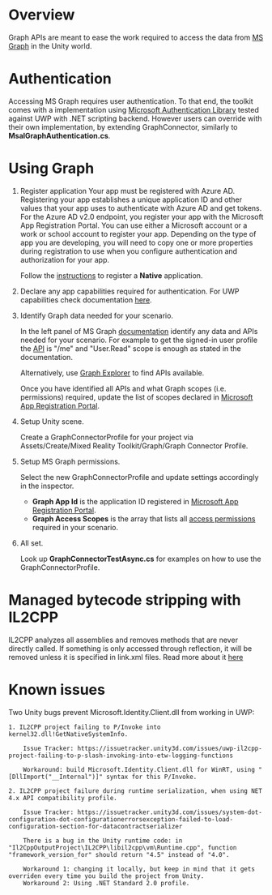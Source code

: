 # Overview
Graph APIs are meant to ease the work required to access the data from [MS Graph](https://developer.microsoft.com/en-us/graph) in the Unity world.

# Authentication
Accessing MS Graph requires user authentication. To that end, the toolkit comes with a implementation using [Microsoft Authentication Library](https://github.com/AzureAD/microsoft-authentication-library-for-dotnet) tested against UWP with .NET scripting backend. 
However users can override with their own implementation, by extending GraphConnector, similarly to **MsalGraphAuthentication.cs**.

# Using Graph
1. Register application
	Your app must be registered with Azure AD. Registering your app establishes a unique application ID and other values that your app uses to authenticate with Azure AD and get tokens. For the Azure AD v2.0 endpoint, you register your app with the Microsoft App Registration Portal. You can use either a Microsoft account or a work or school account to register your app. Depending on the type of app you are developing, you will need to copy one or more properties during registration to use when you configure authentication and authorization for your app.

	Follow the [instructions](https://developer.microsoft.com/en-us/graph/docs/concepts/auth_register_app_v2) to register a **Native** application.

2. Declare any app capabilities required for authentication. For UWP capabilities check documentation [here](https://docs.microsoft.com/en-us/windows/uwp/packaging/app-capability-declarations).

3. Identify Graph data needed for your scenario.

	In the left panel of MS Graph [documentation](https://developer.microsoft.com/en-us/graph/docs/concepts/overview) identify any data and APIs needed for your scenario. For example to get the signed-in user profile the [API](https://developer.microsoft.com/en-us/graph/docs/api-reference/v1.0/api/user_get) is "/me" and "User.Read" scope is enough as stated in the documentation.
	
	Alternatively, use [Graph Explorer](https://developer.microsoft.com/en-us/graph/graph-explorer) to find APIs available.
	
	Once you have identified all APIs and what Graph scopes (i.e. permissions) required, update the list of scopes declared in [Microsoft App Registration Portal](https://apps.dev.microsoft.com/).

4. Setup Unity scene.

	Create a GraphConnectorProfile for your project via Assets/Create/Mixed Reality Toolkit/Graph/Graph Connector Profile.

5. Setup MS Graph permissions.

	Select the new GraphConnectorProfile and update settings accordingly in the inspector.
	* **Graph App Id** is the application ID registered in [Microsoft App Registration Portal](https://apps.dev.microsoft.com/).
	* **Graph Access Scopes** is the array that lists all [access permissions](https://developer.microsoft.com/en-us/graph/docs/concepts/permissions_reference) required in your scenario.

6. All set. 

	Look up **GraphConnectorTestAsync.cs** for examples on how to use the GraphConnectorProfile.

# Managed bytecode stripping with IL2CPP
IL2CPP analyzes all assemblies and removes methods that are never directly called. If something is only accessed through reflection, it will be removed unless it is specified in link.xml files. Read more about it [here](https://docs.unity3d.com/Manual/IL2CPP-BytecodeStripping.html) 

# Known issues
Two Unity bugs prevent Microsoft.Identity.Client.dll from working in UWP:

	1. IL2CPP project failing to P/Invoke into kernel32.dll!GetNativeSystemInfo. 

		Issue Tracker: https://issuetracker.unity3d.com/issues/uwp-il2cpp-project-failing-to-p-slash-invoking-into-etw-logging-functions

		Workaround: build Microsoft.Identity.Client.dll for WinRT, using "[DllImport("__Internal")]" syntax for this P/Invoke.

	2. IL2CPP project failure during runtime serialization, when using NET 4.x API compatibility profile. 

		Issue Tracker: https://issuetracker.unity3d.com/issues/system-dot-configuration-dot-configurationerrorsexception-failed-to-load-configuration-section-for-datacontractserializer

		There is a bug in the Unity runtime code: in "Il2CppOutputProject\IL2CPP\libil2cpp\vm\Runtime.cpp", function "framework_version_for" should return "4.5" instead of "4.0".
		
		Workaround 1: changing it locally, but keep in mind that it gets overriden every time you build the project from Unity. 
		Workaround 2: Using .NET Standard 2.0 profile.
